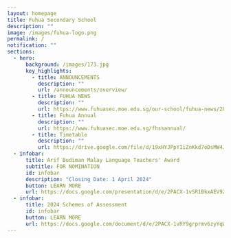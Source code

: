 ```yaml
---
layout: homepage
title: Fuhua Secondary School
description: ""
image: /images/fuhua-logo.png
permalink: /
notification: ""
sections:
  - hero:
      background: /images/173.jpg
      key_highlights:
        - title: ANNOUNCEMENTS
          description: ""
          url: /announcements/overview/
        - title: FUHUA NEWS
          description: ""
          url: https://www.fuhuasec.moe.edu.sg/our-school/fuhua-news/2024s1orientation/
        - title: Fuhua Annual
          description: ""
          url: https://www.fuhuasec.moe.edu.sg/fhssannual/
        - title: Timetable
          description: ""
          url: https://drive.google.com/file/d/19xHYJPpYIiZnKkd7oDsMW4JH5LBGfKoW/view?usp=sharing
  - infobar:
      title: Arif Budiman Malay Language Teachers' Award
      subtitle: FOR NOMINATION
      id: infobar
      description: "Closing Date: 1 April 2024"
      button: LEARN MORE
      url: https://docs.google.com/presentation/d/e/2PACX-1vSR1BkxAEV9Zvk5UrYmXjvQbVqRpvK21lhsKWp7ZXXOrjLzplvyvtXMcEU1vilLoQs9eNuLCd8lfaTM/pub?start=false&loop=false&delayms=3000
  - infobar:
      title: 2024 Schemes of Assessment
      id: infobar
      button: LEARN MORE
      url: https://docs.google.com/document/d/e/2PACX-1vRY9grprmv6zyYqW0hD89717TvOn5FemE6IOehli7p5PXoL6l_DSiRBj1OsOOFNQIrJdsUq-UMTTFLJ/pub
---
```

